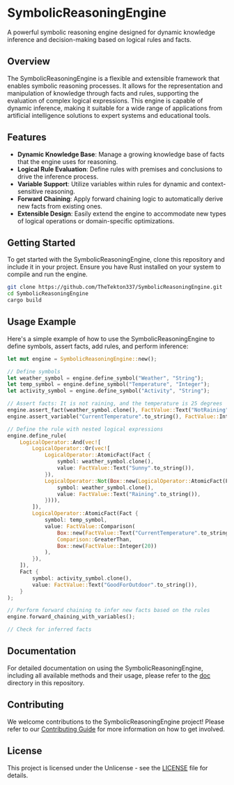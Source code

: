 # SymbolicReasoningEngine

A powerful symbolic reasoning engine designed for dynamic knowledge inference and decision-making based on logical rules and facts.

## Overview

The SymbolicReasoningEngine is a flexible and extensible framework that enables symbolic reasoning processes. It allows for the representation and manipulation of knowledge through facts and rules, supporting the evaluation of complex logical expressions. This engine is capable of dynamic inference, making it suitable for a wide range of applications from artificial intelligence solutions to expert systems and educational tools.

## Features

- **Dynamic Knowledge Base**: Manage a growing knowledge base of facts that the engine uses for reasoning.
- **Logical Rule Evaluation**: Define rules with premises and conclusions to drive the inference process.
- **Variable Support**: Utilize variables within rules for dynamic and context-sensitive reasoning.
- **Forward Chaining**: Apply forward chaining logic to automatically derive new facts from existing ones.
- **Extensible Design**: Easily extend the engine to accommodate new types of logical operations or domain-specific optimizations.

## Getting Started

To get started with the SymbolicReasoningEngine, clone this repository and include it in your project. Ensure you have Rust installed on your system to compile and run the engine.

```bash
git clone https://github.com/TheTekton337/SymbolicReasoningEngine.git
cd SymbolicReasoningEngine
cargo build
```

## Usage Example

Here's a simple example of how to use the SymbolicReasoningEngine to define symbols, assert facts, add rules, and perform inference:

```rust
let mut engine = SymbolicReasoningEngine::new();

// Define symbols
let weather_symbol = engine.define_symbol("Weather", "String");
let temp_symbol = engine.define_symbol("Temperature", "Integer");
let activity_symbol = engine.define_symbol("Activity", "String");

// Assert facts: It is not raining, and the temperature is 25 degrees
engine.assert_fact(weather_symbol.clone(), FactValue::Text("NotRaining".to_string()));
engine.assert_variable("CurrentTemperature".to_string(), FactValue::Integer(25));

// Define the rule with nested logical expressions
engine.define_rule(
    LogicalOperator::And(vec![
        LogicalOperator::Or(vec![
            LogicalOperator::AtomicFact(Fact {
                symbol: weather_symbol.clone(),
                value: FactValue::Text("Sunny".to_string()),
            }),
            LogicalOperator::Not(Box::new(LogicalOperator::AtomicFact(Fact {
                symbol: weather_symbol.clone(),
                value: FactValue::Text("Raining".to_string()),
            }))),
        ]),
        LogicalOperator::AtomicFact(Fact {
            symbol: temp_symbol,
            value: FactValue::Comparison(
                Box::new(FactValue::Text("CurrentTemperature".to_string())),
                Comparison::GreaterThan,
                Box::new(FactValue::Integer(20))
            ),
        }),
    ]),
    Fact {
        symbol: activity_symbol.clone(),
        value: FactValue::Text("GoodForOutdoor".to_string()),
    }
);

// Perform forward chaining to infer new facts based on the rules
engine.forward_chaining_with_variables();

// Check for inferred facts
```

## Documentation

For detailed documentation on using the SymbolicReasoningEngine, including all available methods and their usage, please refer to the [doc](doc/) directory in this repository.

## Contributing

We welcome contributions to the SymbolicReasoningEngine project! Please refer to our [Contributing Guide](CONTRIBUTING.md) for more information on how to get involved.

## License

This project is licensed under the Unlicense - see the [LICENSE](LICENSE) file for details.